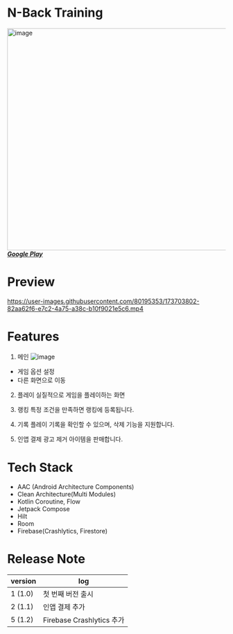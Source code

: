 # N-Back Training
<img src="https://github.com/wing-tree/wing-tree/blob/master/image/graphic_image_en.png" alt="image" width="512"/></br>
[_**Google Play**_](https://play.google.com/store/apps/details?id=com.wing.tree.n.back.training)

# Preview
https://user-images.githubusercontent.com/80195353/173703802-82aa62f6-e7c2-4a75-a38c-b10f9021e5c6.mp4

# Features
1. 메인
<img src="https://lh3.googleusercontent.com/OMMWlyYOLHtpqkIY5ru36MvJ3_n-VAirmY92zNENpNhzIwioDdmdn18yDSogDp-n9eA" alt="image" /></br>
- 게임 옵션 설정
- 다른 화면으로 이동

2. 플레이
실질적으로 게임을 플레이하는 화면

3. 랭킹
특정 조건을 만족하면 랭킹에 등록됩니다.

4. 기록
플레이 기록을 확인할 수 있으며, 삭제 기능을 지원합니다.

5. 인앱 결제
광고 제거 아이템을 판매합니다.

# Tech Stack
- AAC (Android Architecture Components)
- Clean Architecture(Multi Modules)
- Kotlin Coroutine, Flow
- Jetpack Compose
- Hilt
- Room
- Firebase(Crashlytics, Firestore)

# Release Note
| version | log |
| --- | --- |
| 1 (1.0) | 첫 번째 버전 출시 |
| 2 (1.1) | 인앱 결제 추가 |
| 5 (1.2) | Firebase Crashlytics 추가 |
